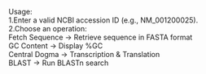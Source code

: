 Usage:<br>
1.Enter a valid NCBI accession ID (e.g., NM_001200025).<br>
2.Choose an operation:<br>
Fetch Sequence → Retrieve sequence in FASTA format<br>
GC Content → Display %GC<br>
Central Dogma → Transcription & Translation<br>
BLAST → Run BLASTn search<br>
